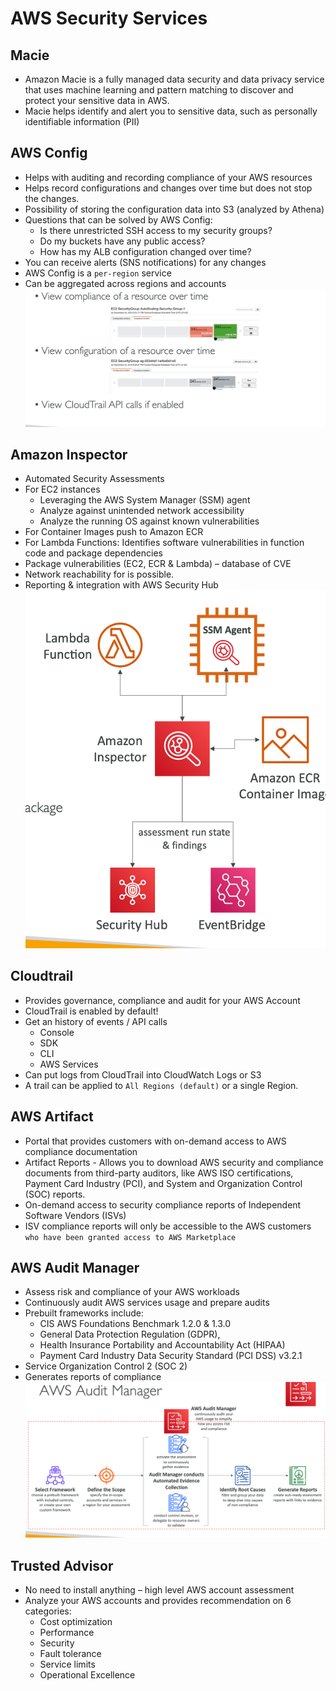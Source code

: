 # AWS Security Services
## Macie
- Amazon Macie is a fully managed data security and data privacy service that uses machine learning and pattern matching to discover and protect your sensitive data in AWS.
- Macie helps identify and alert you to sensitive data, such as personally identifiable information (PII)
## AWS Config
- Helps with auditing and recording compliance of your AWS resources
- Helps record configurations and changes over time but does not stop the changes.
- Possibility of storing the configuration data into S3 (analyzed by Athena)
- Questions that can be solved by AWS Config:
    - Is there unrestricted SSH access to my security groups?
    - Do my buckets have any public access?
    - How has my ALB configuration changed over time?
- You can receive alerts (SNS notifications) for any changes
- AWS Config is a `per-region` service
- Can be aggregated across regions and accounts
![alt text](image-20.png)

## Amazon Inspector
- Automated Security Assessments
- For EC2 instances
    - Leveraging the AWS System Manager (SSM) agent
    - Analyze against unintended network accessibility
    - Analyze the running OS against known vulnerabilities
- For Container Images push to Amazon ECR
- For Lambda Functions: Identifies software 
vulnerabilities in function code and package dependencies
- Package vulnerabilities (EC2, ECR & Lambda) – database of CVE
- Network reachability for is possible.
- Reporting & integration with AWS Security Hub
![alt text](image-21.png)
## Cloudtrail
- Provides governance, compliance and audit for your AWS Account
- CloudTrail is enabled by default!
- Get an history of events / API calls
    - Console
    - SDK
    - CLI
    - AWS Services
- Can put logs from CloudTrail into CloudWatch Logs or S3
- A trail can be applied to `All Regions (default)` or a single Region.
## AWS Artifact

- Portal that provides customers with on-demand access to AWS compliance documentation 
- Artifact Reports - Allows you to download AWS security and compliance documents from third-party auditors, like AWS ISO certifications, Payment
Card Industry (PCI), and System and Organization Control (SOC) reports.
- On-demand access to security compliance reports of Independent Software Vendors (ISVs)
- ISV compliance reports will only be accessible to the AWS customers` who have been granted access to AWS Marketplace`

## AWS Audit Manager
- Assess risk and compliance of your AWS workloads
- Continuously audit AWS services usage and prepare audits
- Prebuilt frameworks include:
    - CIS AWS Foundations Benchmark 1.2.0 & 1.3.0
    - General Data Protection Regulation (GDPR),
    - Health Insurance Portability and Accountability Act (HIPAA)
    - Payment Card Industry Data Security Standard (PCI DSS) v3.2.1
- Service Organization Control 2 (SOC 2)
- Generates reports of compliance
![alt text](image-22.png)

## Trusted Advisor
- No need to install anything – high level
AWS account assessment
- Analyze your AWS accounts and provides recommendation on 6 categories:
    - Cost optimization
    - Performance
    - Security
    - Fault tolerance
    - Service limits
    - Operational Excellence